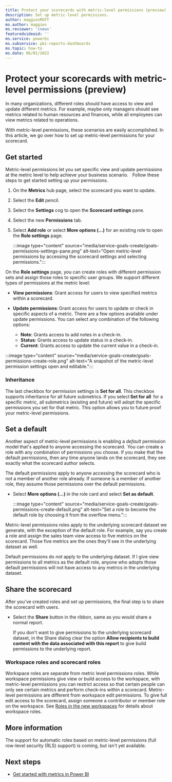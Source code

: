 ```yaml
---
title: Protect your scorecards with metric-level permissions (preview)
description: Set up metric-level permissions.
author: maggiesMSFT
ms.author: maggies
ms.reviewer: 'cnews'
featuredvideoid: ''
ms.service: powerbi
ms.subservice: pbi-reports-dashboards
ms.topic: how-to
ms.date: 06/01/2022
---
```

# Protect your scorecards with metric-level permissions (preview)

In many organizations, different roles should have access to view and update different metrics. For example, maybe only managers should see metrics related to human resources and finances, while all employees can view metrics related to operations.  
 
With metric-level permissions, these scenarios are easily accomplished.  In this article, we go over how to set up metric-level permissions for your scorecard.

## Get started 

Metric-level permissions let you set specific view and update permissions at the metric level to help achieve your business scenario.  
  
Follow these steps to get started setting up your permissions.

1.	On the **Metrics** hub page, select the scorecard you want to update.
2.	Select the **Edit** pencil.
3.	Select the **Settings** cog to open the **Scorecard settings** pane. 
4.	Select the new **Permissions** tab. 
5.	Select **Add role** or select **More options (...)** for an existing role to open the  **Role settings** page.

    :::image type="content" source="media/service-goals-create/goals-permissions-settings-pane.png" alt-text="Open metric-level permissions by accessing the scorecard settings and selecting permissions.":::

On the **Role settings** page, you  can create roles with different permission sets and assign those roles to specific user groups. We support different types of permissions at the metric level:

- **View permissions**: Grant access for users to view specified metrics within a scorecard.
- **Update permissions**: Grant access for users to update or check in specific aspects of a metric. There are a few options available under update permissions. You can select any combination of the following options:

    - **Note**: Grants access to add notes in a check-in.
    - **Status**: Grants access to update status in a check-in.
    - **Current**: Grants access to update the current value in a check-in.

:::image type="content" source="media/service-goals-create/goals-permissions-create-role.png" alt-text="A snapshot of the metric-level permission settings open and editable.":::

### Inheritance 

The last checkbox for permission settings is **Set for all**.  This checkbox supports inheritance for all future submetrics.  If you select **Set for all**  for a specific metric, all submetrics (existing and future) will adopt the specific permissions you set for that metric.  This option allows you to future proof your metric-level permissions.

## Set a default

Another aspect of metric-level permissions is enabling a *default* permission model that's applied to anyone accessing the scorecard.  You can create a role with any combination of permissions you choose. If you make that the default permissions, then any time anyone lands on the scorecard, they see exactly what the scorecard author selects.    

The default permissions apply to anyone accessing the scorecard who is not a member of another role already.  If someone is a member of another role, they assume those permissions over the default permissions. 

- Select **More options (...)** in the role card and select **Set as default**.

    :::image type="content" source="media/service-goals-create/goals-permissions-create-default.png" alt-text="Set a role to become the default role by choosing it from the overflow menu.":::

Metric-level permissions roles apply to the underlying scorecard dataset we generate, with the exception of the default role. For example, say you create a role and assign the sales team view access to five metrics on the scorecard. Those five metrics are the ones they'll see in the underlying dataset as well. 

Default permissions do *not* apply to the underlying dataset. If I give view permissions to all metrics as the default role, anyone who adopts those default permissions will not have access to any metrics in the underlying dataset.

## Share the scorecard

After you've created roles and set up permissions, the final step is to share the scorecard with users.  

- Select the **Share** button in the ribbon, same as you would share a normal report.  

    If you don't want to give permissions to the underlying scorecard dataset, in the Share dialog clear the option **Allow recipients to build content with the data associated with this report** to give build permissions to the underlying report.

### Workspace roles and scorecard roles

Workspace roles are separate from metric level permissions roles.  While workspace permissions give view or build access to the workspace, with metric-level permissions you can restrict access so that certain people can only see certain metrics and perform check-ins within a scorecard. Metric-level permissions are different from workspace edit permissions. To give full edit access to the scorecard, assign someone a contributor or member role on the workspace. See [Roles in the new workspaces](../collaborate-share/service-roles-new-workspaces.md) for details about workspace roles.

## More information

The support for automatic roles based on metric-level permissions (full row-level security (RLS) support) is coming, but isn't yet available.

## Next steps

- [Get started with metrics in Power BI](service-goals-introduction.md)
